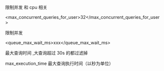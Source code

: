 限制并发 和 cpu 相关

<max_concurrent_queries_for_user>32</max_concurrent_queries_for_user>



限制并发

<queue_max_wait_ms>xxx</queue_max_wait_ms>



最大查询时间 ,大查询超过 30s 的都过滤掉

max_execution_time  最大查询执行时间（以秒为单位）



